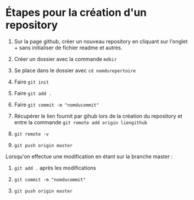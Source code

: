# Étapes pour la création d'un repository

1. Sur la page github, créer un nouveau repository en cliquant sur l'onglet + sans initialiser de fichier readme et autres.

2. Créer un dossier avec la commande `mdkir`

3. Se place dans le dossier avec `cd nomdurepertoire`

4. Faire `git init`

5. Faire `git add .`

6. Faire `git commit -m "nomducommit"`

7. Récupérer le lien fournit par gihub lors de la création du repository et entre la commande `git remote add origin liengithub`

8. `git remote -v`

9.  `git push origin master`

Lorsqu'on effectue une modification en étant sur la branche master : 

1. `git add .` après les modifications

2. `git commit -m "nomducommit"`

3. `git push origin master`